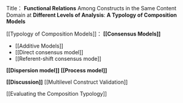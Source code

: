 Title：
**Functional Relations** Among Constructs in the Same Content Domain at
**Different Levels of Analysis**: **A Typology of Composition Models**

[[Typology of Composition Models]]：
**[[Consensus Models]]**

  * [[Additive Models]]
  * [[Direct consensus model]]
  * [[Referent-shift consensus mode]]

**[[Dispersion model]]**
**[[Process model]]**

**[[Discussion]]**
[[Multilevel Construct Validation]]

[[Evaluating the Composition Typology]]